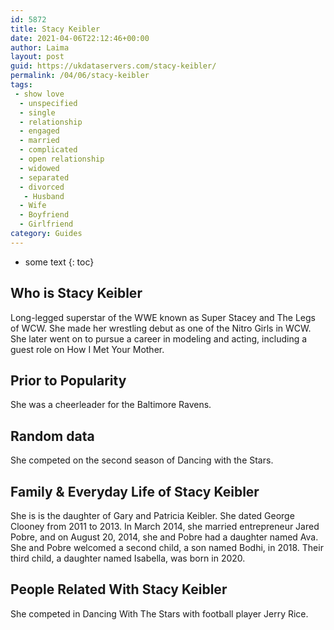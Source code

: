```yaml
---
id: 5872
title: Stacy Keibler
date: 2021-04-06T22:12:46+00:00
author: Laima
layout: post
guid: https://ukdataservers.com/stacy-keibler/
permalink: /04/06/stacy-keibler
tags:
 - show love
  - unspecified
  - single
  - relationship
  - engaged
  - married
  - complicated
  - open relationship
  - widowed
  - separated
  - divorced
   - Husband
  - Wife
  - Boyfriend
  - Girlfriend
category: Guides
---
```


* some text
{: toc}


## Who is Stacy Keibler
                  
                  
                  
Long-legged superstar of the WWE known as Super Stacey and The Legs of WCW. She made her wrestling debut as one of the Nitro Girls in WCW. She later went on to pursue a career in modeling and acting, including a guest role on How I Met Your Mother.
                  
              
            
              
            
                
                
                
## Prior to Popularity
                  
                  
                  
She was a cheerleader for the Baltimore Ravens.
                  
              
            
              
            
                
                
                
## Random data
                  
                  
                  
She competed on the second season of Dancing with the Stars. 
                  
              
            
              
            
                
                
                
## Family & Everyday Life of Stacy Keibler
                  
                  
                  
She is is the daughter of Gary and Patricia Keibler. She dated George Clooney from 2011 to 2013. In March 2014, she married entrepreneur Jared Pobre, and on August 20, 2014, she and Pobre had a daughter named Ava. She and Pobre welcomed a second child, a son named Bodhi, in 2018. Their third child, a daughter named Isabella, was born in 2020.
                  
              
            
              
            
                
                
                
## People Related With Stacy Keibler
                  
                  
                  
She competed in Dancing With The Stars with football player Jerry Rice.
                  
              
            
              
            
                
              
            
              
              
            
            
              
            
          
          
          